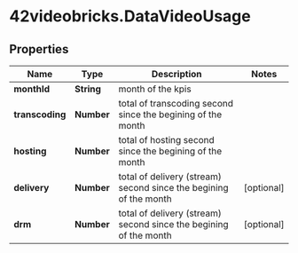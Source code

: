 # 42videobricks.DataVideoUsage

## Properties

Name | Type | Description | Notes
------------ | ------------- | ------------- | -------------
**monthId** | **String** | month of the kpis | 
**transcoding** | **Number** | total of transcoding second since the begining of the month | 
**hosting** | **Number** | total of hosting second since the begining of the month | 
**delivery** | **Number** | total of delivery (stream) second since the begining of the month | [optional] 
**drm** | **Number** | total of delivery (stream) second since the begining of the month | [optional] 


